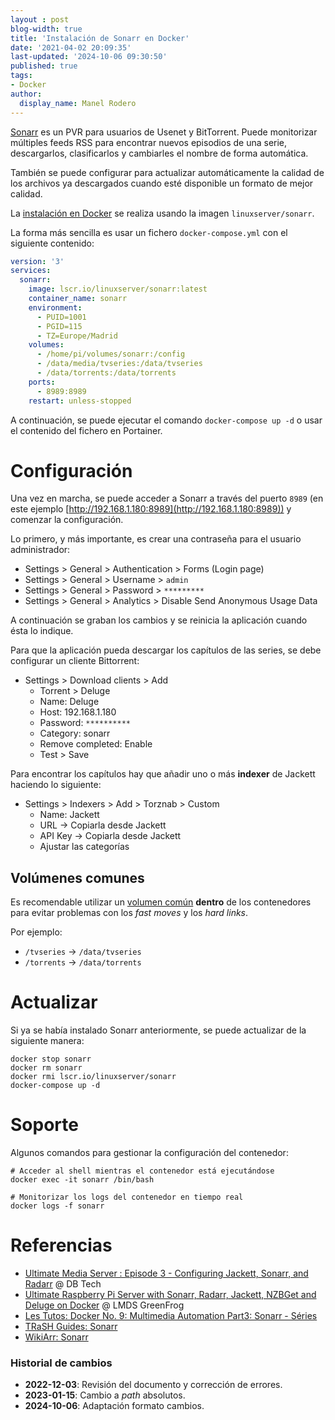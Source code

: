 ```yaml
---
layout : post
blog-width: true
title: 'Instalación de Sonarr en Docker'
date: '2021-04-02 20:09:35'
last-updated: '2024-10-06 09:30:50'
published: true
tags:
- Docker
author:
  display_name: Manel Rodero
---
```


[Sonarr](https://sonarr.tv/) es un PVR para usuarios de Usenet y BitTorrent. Puede monitorizar múltiples feeds RSS para encontrar nuevos episodios de una serie, descargarlos, clasificarlos y cambiarles el nombre de forma automática.

También se puede configurar para actualizar automáticamente la calidad de los archivos ya descargados cuando esté disponible un formato de mejor calidad.

La [instalación en Docker](https://hub.docker.com/r/linuxserver/sonarr) se realiza usando la imagen `linuxserver/sonarr`.

La forma más sencilla es usar un fichero `docker-compose.yml` con el siguiente contenido:

```yaml
version: '3'
services:
  sonarr:
    image: lscr.io/linuxserver/sonarr:latest
    container_name: sonarr
    environment:
      - PUID=1001
      - PGID=115
      - TZ=Europe/Madrid
    volumes:
      - /home/pi/volumes/sonarr:/config
      - /data/media/tvseries:/data/tvseries
      - /data/torrents:/data/torrents
    ports:
      - 8989:8989
    restart: unless-stopped
```

A continuación, se puede ejecutar el comando `docker-compose up -d` o usar el contenido del fichero en Portainer.

# Configuración

Una vez en marcha, se puede acceder a Sonarr a través del puerto `8989` (en este ejemplo [http://192.168.1.180:8989](http://192.168.1.180:8989)) y comenzar la configuración.

Lo primero, y más importante, es crear una contraseña para el usuario administrador:

* Settings > General > Authentication > Forms (Login page)
* Settings > General > Username > `admin`
* Settings > General > Password > `*********`
* Settings > General > Analytics > Disable Send Anonymous Usage Data

A continuación se graban los cambios y se reinicia la aplicación cuando ésta lo indique.

Para que la aplicación pueda descargar los capítulos de las series, se debe configurar un cliente Bittorrent:

* Settings > Download clients > Add
  * Torrent > Deluge
  * Name: Deluge
  * Host: 192.168.1.180
  * Password: `**********`
  * Category: sonarr
  * Remove completed: Enable
  * Test > Save
  
Para encontrar los capítulos hay que añadir uno o más **indexer** de Jackett haciendo lo siguiente:

* Settings > Indexers > Add > Torznab > Custom
  * Name: Jackett
  * URL &rarr; Copiarla desde Jackett
  * API Key &rarr; Copiarla desde Jackett
  * Ajustar las categorías

## Volúmenes comunes

Es recomendable utilizar un [volumen común](https://sonarr.tv/#downloads-v3-docker) **dentro** de los contenedores para evitar problemas con los _fast moves_ y los _hard links_.

Por ejemplo:

* `/tvseries` &rarr; `/data/tvseries`
* `/torrents` &rarr; `/data/torrents`

# Actualizar

Si ya se había instalado Sonarr anteriormente, se puede actualizar de la siguiente manera:

```
docker stop sonarr
docker rm sonarr
docker rmi lscr.io/linuxserver/sonarr
docker-compose up -d
```

# Soporte

Algunos comandos para gestionar la configuración del contenedor:

```
# Acceder al shell mientras el contenedor está ejecutándose
docker exec -it sonarr /bin/bash

# Monitorizar los logs del contenedor en tiempo real
docker logs -f sonarr
```

# Referencias

* [Ultimate Media Server : Episode 3 - Configuring Jackett, Sonarr, and Radarr](https://youtu.be/uvc4TnhVecA) @ DB Tech
* [Ultimate Raspberry Pi Server with Sonarr, Radarr, Jackett, NZBGet and Deluge on Docker](https://www.youtube.com/watch?v=oLxsSQIqOMw) @ LMDS GreenFrog
* [Les Tutos: Docker No. 9: Multimedia Automation Part3: Sonarr - Séries](https://www.youtube.com/watch?v=_absmgualKM)
* [TRaSH Guides: Sonarr](https://trash-guides.info/Sonarr/)
* [WikiArr: Sonarr](https://wiki.servarr.com/sonarr)

### Historial de cambios

* **2022-12-03**: Revisión del documento y corrección de errores.
* **2023-01-15**: Cambio a _path_ absolutos.
* **2024-10-06**: Adaptación formato cambios.
